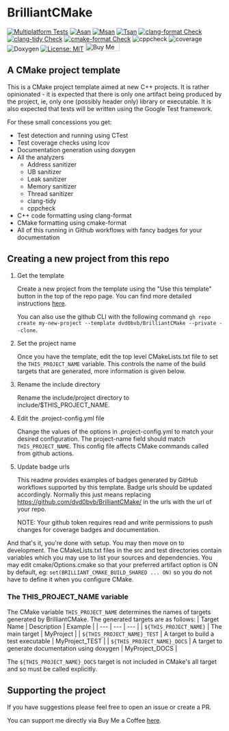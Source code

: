 # BrilliantCMake 
[![Multiplatform Tests](https://github.com/dvd0bvb/BrilliantCMake/actions/workflows/cmake-multi-platform.yml/badge.svg)](https://github.com/dvd0bvb/BrilliantCMake/actions/workflows/cmake-multi-platform.yml) [![Asan](https://github.com/dvd0bvb/BrilliantCMake/actions/workflows/asan.yml/badge.svg)](https://github.com/dvd0bvb/BrilliantCMake/actions/workflows/asan.yml) [![Msan](https://github.com/dvd0bvb/BrilliantCMake/actions/workflows/msan.yml/badge.svg)](https://github.com/dvd0bvb/BrilliantCMake/actions/workflows/asan.yml) [![Tsan](https://github.com/dvd0bvb/BrilliantCMake/actions/workflows/tsan.yml/badge.svg)](https://github.com/dvd0bvb/BrilliantCMake/actions/workflows/tsan.yml) 
[![clang-format Check](https://github.com/dvd0bvb/BrilliantCMake/actions/workflows/clang-format-check.yml/badge.svg)](https://github.com/dvd0bvb/BrilliantCMake/actions/workflows/clang-format-check.yml) [![clang-tidy Check](https://github.com/dvd0bvb/BrilliantCMake/actions/workflows/clang-tidy-check.yml/badge.svg)](https://github.com/dvd0bvb/BrilliantCMake/actions/workflows/clang-tidy-check.yml) [![cmake-format Check](https://github.com/dvd0bvb/BrilliantCMake/actions/workflows/cmake-format-check.yml/badge.svg)](https://github.com/dvd0bvb/BrilliantCMake/actions/workflows/cmake-format-check.yml)
![cppcheck](https://img.shields.io/endpoint?url=https%3A%2F%2Fraw.githubusercontent.com%2Fdvd0bvb%2FBrilliantCMake%2Fmain%2F.github%2Fbadges%2Fcppcheck.json) ![coverage](https://img.shields.io/endpoint?url=https%3A%2F%2Fraw.githubusercontent.com%2Fdvd0bvb%2FBrilliantCMake%2Fmain%2F.github%2Fbadges%2Fcoverage.json) ![Doxygen](https://img.shields.io/endpoint?url=https%3A%2F%2Fraw.githubusercontent.com%2Fdvd0bvb%2FBrilliantCMake%2Fmain%2F.github%2Fbadges%2Fdoxygen.json) [![License: MIT](https://img.shields.io/badge/License-MIT-yellow.svg)](https://opensource.org/licenses/MIT) <a href="https://www.buymeacoffee.com/dvd0bvb" target="_blank"><img src="https://cdn.buymeacoffee.com/buttons/v2/default-yellow.png" alt="Buy Me A Coffee" style="height:20px !important;width: 80px !important;" ></a>

## A CMake project template
This is a CMake project template aimed at new C++ projects. It is rather opinionated - it is expected that there is only one artifact being produced by the project, ie, only one (possibly header only) library or executable. It is also expected that tests will be written using the Google Test framework.

For these small concessions you get:
- Test detection and running using CTest
- Test coverage checks using lcov
- Documentation generation using doxygen
- All the analyzers
  - Address sanitizer
  - UB sanitizer
  - Leak sanitizer
  - Memory sanitizer
  - Thread sanitizer
  - clang-tidy
  - cppcheck
- C++ code formatting using clang-format
- CMake formatting using cmake-format
- All of this running in Github workflows with fancy badges for your documentation

## Creating a new project from this repo
1. Get the template

    Create a new project from the template using the "Use this template" button in the top of the repo page. You can find more detailed instructions [here](https://docs.github.com/en/repositories/creating-and-managing-repositories/creating-a-repository-from-a-template). 

    You can also use the github CLI with the following command `gh repo create my-new-project --template dvd0bvb/BrilliantCMake --private --clone`.

2. Set the project name

    Once you have the template, edit the top level CMakeLists.txt file to set the `THIS_PROJECT_NAME` variable. This controls the name of the build targets that are generated, more information is given below.

3. Rename the include directory

    Rename the include/project directory to include/$THIS_PROJECT_NAME. 

4. Edit the .project-config.yml file

    Change the values of the options in .project-config.yml to match your desired configuration. The project-name field should match `THIS_PROJECT_NAME`. This config file affects CMake commands called from github actions. 

5. Update badge urls

    This readme provides examples of badges generated by GitHub workflows supported by this template. Badge urls should be updated accordingly. Normally this just means replacing https://github.com/dvd0bvb/BrilliantCMake/ in the urls with the url of your repo.

    NOTE: Your github token requires read and write permissions to push changes for coverage badges and documentation.

And that's it, you're done with setup. You may then move on to development. The CMakeLists.txt files in the src and test directories contain variables which you may use to list your sources and dependencies. You may edit cmake/Options.cmake so that your preferred artifact option is ON by default, eg: `set(BRILLIANT_CMAKE_BUILD_SHARED ... ON)` so you do not have to define it when you configure CMake. 

### The THIS_PROJECT_NAME variable
The CMake variable `THIS_PROJECT_NAME` determines the names of targets generated by BrilliantCMake. The generated targets are as follows:
| Target Name | Description | Example |
| --- | --- | --- |
| `${THIS_PROJECT_NAME}` | The main target | MyProject |
| `${THIS_PROJECT_NAME}_TEST` | A target to build a test executable | MyProject_TEST |
| `${THIS_PROJECT_NAME}_DOCS` | A target to generate documentation using doxygen | MyProject_DOCS |

The `${THIS_PROJECT_NAME}_DOCS` target is not included in CMake's all target and so must be called explicitly. 

## Supporting the project

If you have suggestions please feel free to open an issue or create a PR.

You can support me directly via Buy Me a Coffee [here](https://www.buymeacoffee.com/dvd0bvb).
